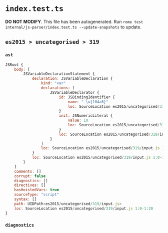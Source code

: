 # `index.test.ts`

**DO NOT MODIFY**. This file has been autogenerated. Run `rome test internal/js-parser/index.test.ts --update-snapshots` to update.

## `es2015 > uncategorised > 319`

### `ast`

```javascript
JSRoot {
	body: [
		JSVariableDeclarationStatement {
			declaration: JSVariableDeclaration {
				kind: "var"
				declarations: [
					JSVariableDeclarator {
						id: JSBindingIdentifier {
							name: "_\u{104a6}"
							loc: SourceLocation es2015/uncategorised/319/input.js 1:4-1:14 (_\u{104a6})
						}
						init: JSNumericLiteral {
							value: 10
							loc: SourceLocation es2015/uncategorised/319/input.js 1:17-1:19
						}
						loc: SourceLocation es2015/uncategorised/319/input.js 1:4-1:19
					}
				]
				loc: SourceLocation es2015/uncategorised/319/input.js 1:0-1:20
			}
			loc: SourceLocation es2015/uncategorised/319/input.js 1:0-1:20
		}
	]
	comments: []
	corrupt: false
	diagnostics: []
	directives: []
	hasHoistedVars: true
	sourceType: "script"
	syntax: []
	path: UIDPath<es2015/uncategorised/319/input.js>
	loc: SourceLocation es2015/uncategorised/319/input.js 1:0-1:20
}
```

### `diagnostics`

```

```
